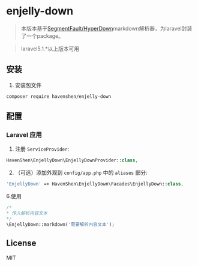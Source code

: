 # enjelly-down
> 本版本基于[SegmentFault/HyperDown](https://github.com/SegmentFault/HyperDown)markdown解析器，为laravel封装了一个package。

> laravel5.1.*以上版本可用

## 安装

1. 安装包文件

  ```shell
  composer require havenshen/enjelly-down
  ```

## 配置

### Laravel 应用

1. 注册 `ServiceProvider`:

  ```php
  HavenShen\EnjellyDown\EnjellyDownProvider::class,
  ```

2. （可选）添加外观到 `config/app.php` 中的 `aliases` 部分:

  ```php
  'EnjellyDown' => HavenShen\EnjellyDown\Facades\EnjellyDown::class,
  ```
  
6.使用

  ```php
  /*
  * 传入解析内容文本
  */
  \EnjellyDown::markdown('需要解析内容文本');
  ```
  
## License

MIT
